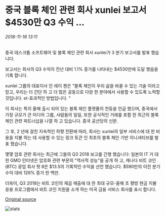 # 중국 블록 체인 관련 회사 xunlei 보고서 $4530만 Q3 수익 ...

###### 2018-11-16 13:11

중국 데스크톱 소프트웨어 및 블록 체인 관련 회사 xunlei가 3 분기 보고서를 발표 했습니다.

보고서는 회사의 Q3 수익이 전년 대비 1.1% 증가를 나타내는 $4530만에 도달 했음을 기록 합니다.

xunlei 그룹의 대표이사 인 레이 첸은 "블록 체인이 우리 삶을 바꿀 수 있는 기술 이라고 믿고, 우리는 더 간단 하 고 더 많은 공동으로 다양 한 분야에서 사용할 수 있도록 노력할 것입니다. st-효과적인 방법입니다. "

이 회사는 특히 올해 출시 되어 있는 블록 체인 플랫폼의 천둥을 언급 했으며, 중국에서 가장 규모가 큰 미디어 그룹, 사람들의 일일, 또한 공식적인 거래를 포함 한 최근의 블록 체인 관련 파트너십을 나열 하 고 있습니다. 중국 공산당의 신문.

그 후, 2 년에 걸친 지속적인 하향 전환에 따라, 회사는 xunlei의 일부 서비스에 대 한 비용을 지불 하는 데 사용할 수 있는 링크 토큰 인 최초의 블록 체인 기반 이니셔티브를 발표 했습니다.

몇몇 암호 관련 회사는 최근에 그들의 Q3 2018 보고를 간행 했습니다: 일본의 IT 거 대 한 GMO 인터넷은 암호화 관련 부문의 "역사적 성능"을 공개 하 고, 캐나다 비트 코인 (BTC) 광업 회사 헛 8은 $13.5의 기록적인 수익을 선언 했습니다. $590만의 이전 분기 수익 대비 126% 증가 한 백만.

더욱이, Q3 2018는 비트 코인의 제곱 매출에 대 한 최대 규모-올해 초 평방 현금 지불 응용 프로그램에서 비트 코인 지원을 소개 하는 미국 금융 서비스 회사를 표시 합니다.

[Original source](https://cointelegraph.com/news/chinese-blockchain-related-company-xunlei-reports-453-million-q3-revenue)

![stats](https://c.statcounter.com/11760860/0/a89fa40b/1/ "stats")